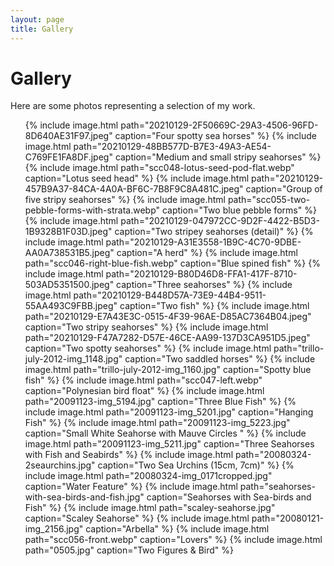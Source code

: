 ```yaml
---
layout: page
title: Gallery
---
```


# Gallery

Here are some photos representing a selection of my work.

<ul class="gallery">
  {% include image.html path="20210129-2F50669C-29A3-4506-96FD-8D640AE31F97.jpeg" caption="Four spotty sea horses" %}
  {% include image.html path="20210129-48BB577D-B7E3-49A3-AE54-C769FE1FA8DF.jpeg" caption="Medium and small stripy seahorses" %}
  {% include image.html path="scc048-lotus-seed-pod-flat.webp" caption="Lotus seed head" %}
  {% include image.html path="20210129-457B9A37-84CA-4A0A-BF6C-7B8F9C8A481C.jpeg" caption="Group of five stripy seahorses" %}
  {% include image.html path="scc055-two-pebble-forms-with-strata.webp" caption="Two blue pebble forms" %}
  {% include image.html path="20210129-047972CC-9D2F-4422-B5D3-1B9328B1F03D.jpeg" caption="Two stripey seahorses (detail)" %}
  {% include image.html path="20210129-A31E3558-1B9C-4C70-9DBE-AA0A738531B5.jpeg" caption="A herd" %}
  {% include image.html path="scc046-right-blue-fish.webp" caption="Blue spined fish" %}
  {% include image.html path="20210129-B80D46D8-FFA1-417F-8710-503AD5351500.jpeg" caption="Three seahorses" %}
  {% include image.html path="20210129-B448D57A-73E9-44B4-9511-55AA493C9FBB.jpeg" caption="Two fish" %}
  {% include image.html path="20210129-E7A43E3C-0515-4F39-96AE-D85AC7364B04.jpeg" caption="Two stripy seahorses" %}
  {% include image.html path="20210129-F47A7282-D57E-46CE-AA99-137D3CA951D5.jpeg" caption="Two spotty seahorses" %}
  {% include image.html path="trillo-july-2012-img_1148.jpg" caption="Two saddled horses" %}
  {% include image.html path="trillo-july-2012-img_1160.jpg" caption="Spotty blue fish" %}
  {% include image.html path="scc047-left.webp" caption="Polynesian bird float" %}
  {% include image.html path="20091123-img_5194.jpg" caption="Three Blue Fish" %}
  {% include image.html path="20091123-img_5201.jpg" caption="Hanging Fish" %}
  {% include image.html path="20091123-img_5223.jpg" caption="Small White Seahorse with Mauve Circles " %}
  {% include image.html path="20091123-img_5211.jpg" caption="Three Seahorses with Fish and Seabirds" %}
  {% include image.html path="20080324-2seaurchins.jpg" caption="Two Sea Urchins (15cm, 7cm)" %}
  {% include image.html path="20080324-img_0171cropped.jpg" caption="Water Feature" %}
  {% include image.html path="seahorses-with-sea-birds-and-fish.jpg" caption="Seahorses with Sea-birds and Fish" %}
  {% include image.html path="scaley-seahorse.jpg" caption="Scaley Seahorse" %}
  {% include image.html path="20080121-img_2156.jpg" caption="Arbella" %}
  {% include image.html path="scc056-front.webp" caption="Lovers" %}
  {% include image.html path="0505.jpg" caption="Two Figures &amp; Bird" %}
</ul>

<div style="clear: both;">&nbsp;</div>